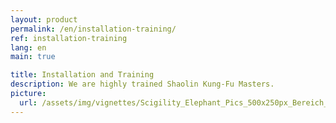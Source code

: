```yaml
---
layout: product
permalink: /en/installation-training/
ref: installation-training
lang: en
main: true

title: Installation and Training
description: We are highly trained Shaolin Kung-Fu Masters.
picture:
  url: /assets/img/vignettes/Scigility_Elephant_Pics_500x250px_Bereich_2.jpg
---
```

